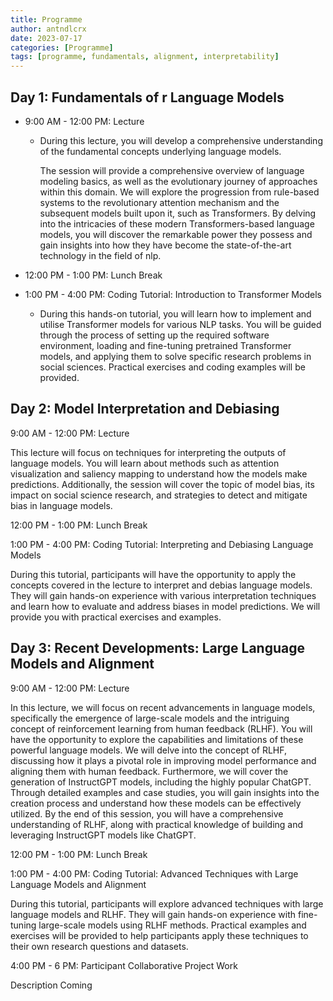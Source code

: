 ```yaml
---
title: Programme
author: antndlcrx
date: 2023-07-17
categories: [Programme]
tags: [programme, fundamentals, alignment, interpretability]
---
```



## **Day 1: Fundamentals of r Language Models**

- 9:00 AM - 12:00 PM: Lecture 

   + During this lecture, you will develop a comprehensive understanding of the fundamental concepts underlying language models. 
  
      The session will provide a comprehensive overview of language modeling basics, as well as the evolutionary journey of
      approaches within this domain. We will explore the progression from rule-based systems to
      the revolutionary attention mechanism and the subsequent models built upon it, such as
      Transformers. By delving into the intricacies of these modern Transformers-based language
      models, you  will discover the remarkable power they possess and gain insights into
      how they have become the state-of-the-art technology in the field of nlp.

- 12:00 PM - 1:00 PM: Lunch Break

- 1:00 PM - 4:00 PM: Coding Tutorial: Introduction to Transformer Models

  + During this hands-on tutorial, you will learn how to implement and utilise
    Transformer models for various NLP tasks. You will be guided through the process of setting
    up the required software environment, loading and fine-tuning pretrained Transformer
    models, and applying them to solve specific research problems in social sciences. Practical
    exercises and coding examples will be provided.

## **Day 2: Model Interpretation and Debiasing**

9:00 AM - 12:00 PM: Lecture 

This lecture will focus on techniques for interpreting the outputs of language models.
You will learn about methods such as attention visualization and saliency mapping to
understand how the models make predictions. Additionally, the session will cover the topic
of model bias, its impact on social science research, and strategies to detect and mitigate
bias in language models.

12:00 PM - 1:00 PM: Lunch Break

1:00 PM - 4:00 PM: Coding Tutorial: Interpreting and Debiasing Language Models

During this tutorial, participants will have the opportunity to apply the concepts covered in
the lecture to interpret and debias language models. They will gain hands-on experience
with various interpretation techniques and learn how to evaluate and address biases in
model predictions. We will provide you with practical exercises and examples.

## **Day 3: Recent Developments: Large Language Models and Alignment**

9:00 AM - 12:00 PM: Lecture 

In this lecture, we will focus on recent advancements in language models, specifically the
emergence of large-scale models and the intriguing concept of reinforcement learning from
human feedback (RLHF). You will have the opportunity to explore the capabilities
and limitations of these powerful language models. We will delve into the concept of RLHF,
discussing how it plays a pivotal role in improving model performance and aligning them
with human feedback. Furthermore, we will cover the generation of InstructGPT models,
including the highly popular ChatGPT. Through detailed examples and case studies,
you will gain insights into the creation process and understand how these models
can be effectively utilized. By the end of this session, you will have a comprehensive
understanding of RLHF, along with practical knowledge of building and leveraging
InstructGPT models like ChatGPT.

12:00 PM - 1:00 PM: Lunch Break

1:00 PM - 4:00 PM: Coding Tutorial: Advanced Techniques with Large Language Models and
Alignment 

During this tutorial, participants will explore advanced techniques with large language
models and RLHF. They will gain hands-on experience with fine-tuning large-scale models
using RLHF methods. Practical examples and exercises will be provided to help participants
apply these techniques to their own research questions and datasets.

4:00 PM - 6 PM: Participant Collaborative Project Work 

Description Coming 
